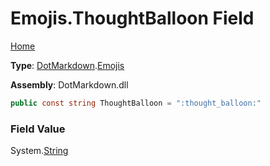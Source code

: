# Emojis\.ThoughtBalloon Field

[Home](../../../README.md)

**Type**: [DotMarkdown](../../README.md)\.[Emojis](../README.md)

**Assembly**: DotMarkdown\.dll

```csharp
public const string ThoughtBalloon = ":thought_balloon:"
```

### Field Value

System\.[String](https://docs.microsoft.com/en-us/dotnet/api/system.string)